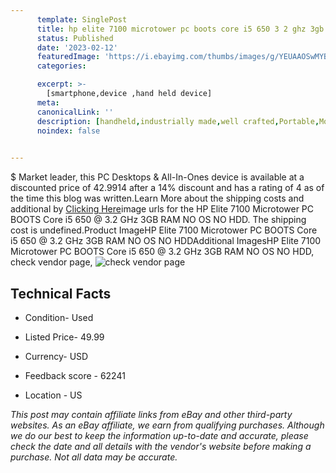 ```yaml
---
      template: SinglePost
      title: hp elite 7100 microtower pc boots core i5 650 3 2 ghz 3gb ram no os no hdd
      status: Published
      date: '2023-02-12'
      featuredImage: 'https://i.ebayimg.com/thumbs/images/g/YEUAAOSwMYBjrbWb/s-l225.jpg'
      categories: 

      excerpt: >-
        [smartphone,device ,hand held device]
      meta:
      canonicalLink: ''
      description: [handheld,industrially made,well crafted,Portable,Mobile,Compact,Convenient,Lightweight,Maneuverable,Man-portable,Miniature,Carriable,Hand-held,Light,Holdable,Transportable,Mobile device,Pocket-sized,On-the-go,Wireless,Cordless,Compact size,Convenient size, smartphone,device ,hand held device]
      noindex: false

        
---
```

$
    Market leader, this PC Desktops & All-In-Ones device is available at a discounted price of 42.9914 after a 14% discount and has a rating of 4 as of the time this blog was written.Learn More about the shipping costs and additional by [Clicking Here](https://www.ebay.com/itm/204199958281?hash=item2f8b441709%3Ag%3AYEUAAOSwMYBjrbWb&mkevt=1&mkcid=1&mkrid=711-53200-19255-0&campid=%253CePNCampaignId%253E&customid=%253CreferenceId%253E&toolid=10049)image urls for the HP Elite 7100 Microtower PC BOOTS Core i5 650 @ 3.2 GHz 3GB RAM NO OS NO HDD. The shipping cost is undefined.Product ImageHP Elite 7100 Microtower PC BOOTS Core i5 650 @ 3.2 GHz 3GB RAM NO OS NO HDDAdditional ImagesHP Elite 7100 Microtower PC BOOTS Core i5 650 @ 3.2 GHz 3GB RAM NO OS NO HDD, check vendor page, ![check vendor page](https://origin-galleryplus.ebayimg.com/ws/web/204199958281_2_0_1/225x225.jpg,https://origin-galleryplus.ebayimg.com/ws/web/204199958281_3_0_1/225x225.jpg,https://origin-galleryplus.ebayimg.com/ws/web/204199958281_4_0_1/225x225.jpg,https://origin-galleryplus.ebayimg.com/ws/web/204199958281_5_0_1/225x225.jpg,https://origin-galleryplus.ebayimg.com/ws/web/204199958281_6_0_1/225x225.jpg,https://origin-galleryplus.ebayimg.com/ws/web/204199958281_7_0_1/225x225.jpg,https://origin-galleryplus.ebayimg.com/ws/web/204199958281_8_0_1/225x225.jpg,https://origin-galleryplus.ebayimg.com/ws/web/204199958281_9_0_1/225x225.jpg,https://origin-galleryplus.ebayimg.com/ws/web/204199958281_10_0_1/225x225.jpg,https://origin-galleryplus.ebayimg.com/ws/web/204199958281_11_0_1/225x225.jpg)
    
    

 ## Technical Facts 



     
      

 - Condition- Used 


      

 - Listed Price- 49.99 


      

 - Currency- USD 


      

 - Feedback score - 62241 


      

 - Location - US 


      
      

 *_This post may contain affiliate links from eBay and other third-party websites. As an eBay affiliate, we earn from qualifying purchases. Although we do our best to keep the information up-to-date and accurate, please check the date and all details with the vendor's website before making a purchase. Not all data may be accurate._*



    
    
    
    
    